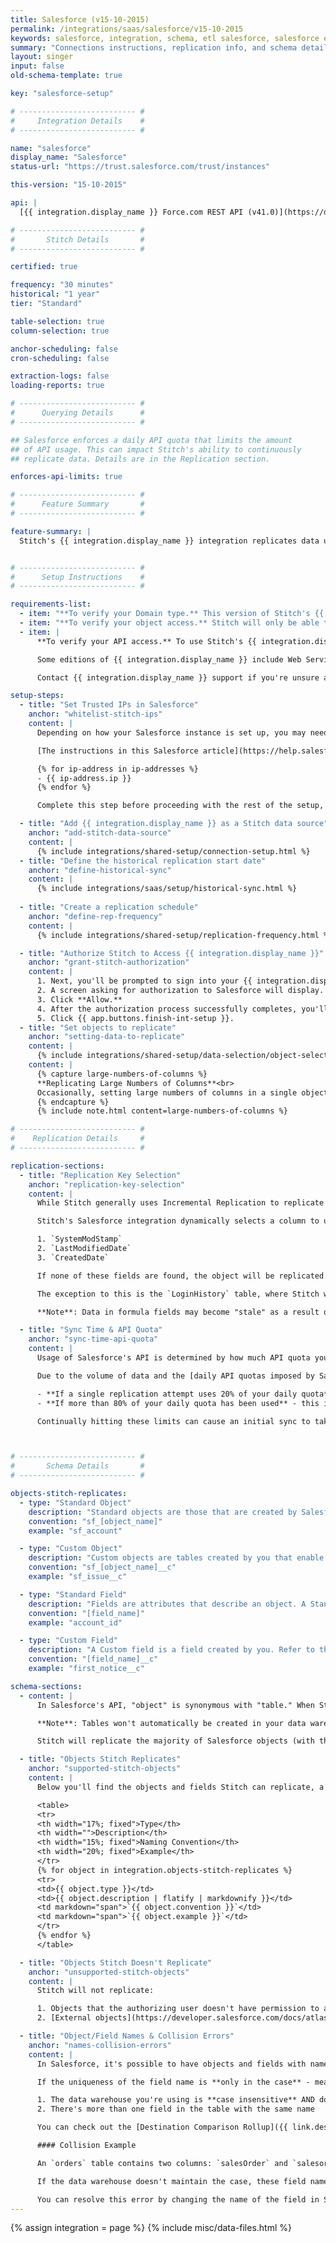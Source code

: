```yaml
---
title: Salesforce (v15-10-2015)
permalink: /integrations/saas/salesforce/v15-10-2015
keywords: salesforce, integration, schema, etl salesforce, salesforce etl, salesforce schema
summary: "Connections instructions, replication info, and schema details for Stitch's Salesforce integration."
layout: singer
input: false
old-schema-template: true

key: "salesforce-setup"

# -------------------------- #
#     Integration Details    #
# -------------------------- #

name: "salesforce"
display_name: "Salesforce"
status-url: "https://trust.salesforce.com/trust/instances"

this-version: "15-10-2015"

api: |
  [{{ integration.display_name }} Force.com REST API (v41.0)](https://developer.salesforce.com/docs/atlas.en-us.194.0.api_rest.meta/api_rest/intro_what_is_rest_api.htm){:target="new"}

# -------------------------- #
#       Stitch Details       #
# -------------------------- #

certified: true

frequency: "30 minutes"
historical: "1 year"
tier: "Standard"

table-selection: true
column-selection: true

anchor-scheduling: false
cron-scheduling: false

extraction-logs: false
loading-reports: true

# -------------------------- #
#      Querying Details      #
# -------------------------- #

## Salesforce enforces a daily API quota that limits the amount
## of API usage. This can impact Stitch's ability to continuously
## replicate data. Details are in the Replication section.

enforces-api-limits: true

# -------------------------- #
#      Feature Summary       #
# -------------------------- #

feature-summary: |
  Stitch's {{ integration.display_name }} integration replicates data using the {{ integration.api | flatify | strip }}. Refer to the [Schema](#schema) section for a list of objects available for replication.


# -------------------------- #
#      Setup Instructions    #
# -------------------------- #

requirements-list:
  - item: "**To verify your Domain type.** This version of Stitch's {{ integration.display_name }} only supports **Production** domains."
  - item: "**To verify your object access.** Stitch will only be able to access and replicate the objects that the user setting up the integration has access to. Before beginning, we recommend verifying that you have access to everything you want to replicate."
  - item: |
      **To verify your API access.** To use Stitch's {{ integration.display_name }} integration, your {{ integration.display_name }} account must have Web Service API access enabled. 

      Some editions of {{ integration.display_name }} include Web Service API access while others don't. Info about this feature can be found on [Salesforce's plan details page](https://www.salesforce.com/editions-pricing/sales-cloud-b/){:target="_blank"} in the **Connect sales info to any app** section, located near the bottom of the page.

      Contact {{ integration.display_name }} support if you're unsure about your {{ integration.display_name }} plan's API access.

setup-steps:
  - title: "Set Trusted IPs in Salesforce"
    anchor: "whitelist-stitch-ips"
    content: |
      Depending on how your Salesforce instance is set up, you may need to whitelist Stitch's IP addresses.

      [The instructions in this Salesforce article](https://help.salesforce.com/articleView?id=security_networkaccess.htm&type=0) will walk you through how to do this in Salesforce; below are all the Stitch IP addresses that must be added to the trusted list:

      {% for ip-address in ip-addresses %}
      - {{ ip-address.ip }}
      {% endfor %}

      Complete this step before proceeding with the rest of the setup, or you may encounter connection issues.

  - title: "Add {{ integration.display_name }} as a Stitch data source"
    anchor: "add-stitch-data-source"
    content: |
      {% include integrations/shared-setup/connection-setup.html %}
  - title: "Define the historical replication start date"
    anchor: "define-historical-sync"
    content: |
      {% include integrations/saas/setup/historical-sync.html %}
  
  - title: "Create a replication schedule"
    anchor: "define-rep-frequency"
    content: |
      {% include integrations/shared-setup/replication-frequency.html %}

  - title: "Authorize Stitch to Access {{ integration.display_name }}"
    anchor: "grant-stitch-authorization"
    content: |
      1. Next, you'll be prompted to sign into your {{ integration.display_name }} account.
      2. A screen asking for authorization to Salesforce will display. **Note that Stitch will only ever read your data.**
      3. Click **Allow.**
      4. After the authorization process successfully completes, you'll be redirected back to Stitch.
      5. Click {{ app.buttons.finish-int-setup }}.
  - title: "Set objects to replicate"
    anchor: "setting-data-to-replicate"
    content: |
      {% include integrations/shared-setup/data-selection/object-selection.html %}
    content: |
      {% capture large-numbers-of-columns %}
      **Replicating Large Numbers of Columns**<br>
      Occasionally, setting large numbers of columns in a single object to replicate can cause replication issues in Stitch. Refer to the [Salesforce Replication and Selecting Too Many Columns]({{ link.troubleshooting.salesforce-too-many-columns | prepend: site.baseurl }}) guide for more info.
      {% endcapture %}
      {% include note.html content=large-numbers-of-columns %}

# -------------------------- #
#    Replication Details     #
# -------------------------- #

replication-sections:
  - title: "Replication Key Selection"
    anchor: "replication-key-selection"
    content: |
      While Stitch generally uses Incremental Replication to replicate data from Salesforce, the Replication Key used to identify new and updated data may vary from object to object.

      Stitch's Salesforce integration dynamically selects a column to use as the Replication Key based on the columns that are available in the object. This means that Stitch will loop over the fields below, **in order**, and select the first one found to use as the Replication Key:

      1. `SystemModStamp`
      2. `LastModifiedDate`
      3. `CreatedDate`

      If none of these fields are found, the object will be replicated using Full Table Replication.

      The exception to this is the `LoginHistory` table, where Stitch will check for the fields listed above and the `LoginTime` field.

      **Note**: Data in formula fields may become "stale" as a result of Stitch's replication approach and how these fields are updated in Salesforce. Refer to the [Stale Salesforce Data & Formula Fields guide]({{ link.troubleshooting.salesforce-formula-fields | prepend: site.baseurl }}) for info on preventing discrepancies.

  - title: "Sync Time & API Quota"
    anchor: "sync-time-api-quota"
    content: |
      Usage of Salesforce's API is determined by how much API quota you have. {{ site.data.tooltips.api-quota }}

      Due to the volume of data and the [daily API quotas imposed by Salesforce](https://help.salesforce.com/apex/HTViewSolution?id=000003706&language=en_US), an initial sync of your Salesforce data can take awhile.

      - **If a single replication attempt uses 20% of your daily quota**, replication will stop.
      - **If more than 80% of your daily quota has been used** - this includes usage from Stitch as well as any other apps you may be using - replication will stop and resume once more is available.

      Continually hitting these limits can cause an initial sync to take several days. Check out this [Salesforce article](https://developer.salesforce.com/docs/atlas.en-us.salesforce_app_limits_cheatsheet.meta/salesforce_app_limits_cheatsheet/salesforce_app_limits_platform_api.htm) for more info on calculating and increasing your total API calls.



# -------------------------- #
#       Schema Details       #
# -------------------------- #

objects-stitch-replicates:
  - type: "Standard Object"
    description: "Standard objects are those that are created by Salesforce and included in your account by default."
    convention: "sf_[object_name]"
    example: "sf_account"

  - type: "Custom Object"
    description: "Custom objects are tables created by you that enable you to store info unique to your organization. Refer to the **Custom Objects section** in the [Object Reference guide](https://resources.docs.salesforce.com/sfdc/pdf/object_reference.pdf) for more info."
    convention: "sf_[object_name]__c"
    example: "sf_issue__c"

  - type: "Standard Field"
    description: "Fields are attributes that describe an object. A Standard field is created by Salesforce."
    convention: "[field_name]"
    example: "account_id"

  - type: "Custom Field"
    description: "A Custom field is a field created by you. Refer to the **Custom Fields section** in the [Object Reference guide](https://resources.docs.salesforce.com/sfdc/pdf/object_reference.pdf) for more info."
    convention: "[field_name]__c"
    example: "first_notice__c"

schema-sections:
  - content: |
      In Salesforce's API, "object" is synonymous with "table." When Stitch replicates data from a Salesforce object, a table for that object will be created in your data warehouse. The "fields" contained in an object are the same as columns in a database table.

      **Note**: Tables won't automatically be created in your data warehouse. You must set tables and columns to sync in the {{ app.page-names.int-details }} page first.

      Stitch will replicate the majority of Salesforce objects (with the exception of those [listed here](#unsupported-stitch-objects)). To ensure we can provide you with up-to-date docs, we won't dive into the specifics of the hundreds of Salesforce objects Stitch can replicate.

  - title: "Objects Stitch Replicates"
    anchor: "supported-stitch-objects"
    content: |
      Below you'll find the objects and fields Stitch can replicate, a brief description, and how different table and column types will be named in your data warehouse.

      <table>
      <tr>
      <th width="17%; fixed">Type</th>
      <th width="">Description</th>
      <th width="15%; fixed">Naming Convention</th>
      <th width="20%; fixed">Example</th>
      </tr>
      {% for object in integration.objects-stitch-replicates %}
      <tr>
      <td>{{ object.type }}</td>
      <td>{{ object.description | flatify | markdownify }}</td>
      <td markdown="span">`{{ object.convention }}`</td>
      <td markdown="span">`{{ object.example }}`</td>
      </tr>
      {% endfor %}
      </table>

  - title: "Objects Stitch Doesn't Replicate"
    anchor: "unsupported-stitch-objects"
    content: |
      Stitch will not replicate:

      1. Objects that the authorizing user doesn't have permission to access, and
      2. [External objects](https://developer.salesforce.com/docs/atlas.en-us.api.meta/api/sforce_api_objects_external_objects.htm) (which are objects created by you to map to data stored outside of your organization).

  - title: "Object/Field Names & Collision Errors"
    anchor: "names-collision-errors"
    content: |
      In Salesforce, it's possible to have objects and fields with names that use both upper and lower case. For example: `columnName`

      If the uniqueness of the field name is **only in the case** - meaning that the only difference between them is upper and lower case characters - you may encounter field collision errors if:

      1. The data warehouse you're using is **case insensitive** AND doesn't maintain case, and
      2. There's more than one field in the table with the same name

      You can check out the [Destination Comparison Rollup]({{ link.destinations.overviews.choose-destination | prepend: site.baseurl | append: "#comparing-destinations" }}) for more info on how your data warehouse implements case sensitivity.

      #### Collision Example

      An `orders` table contains two columns: `salesOrder` and `salesorder`. These columns are different only in that one has an upper-case `O` and one has a lower-case `o`.

      If the data warehouse doesn't maintain the case, these field names will canonicalize - or be converted - **into the same name.** Because Stitch won't know where to insert the data if both field names are the same, this will result in a `field collision` error.

      You can resolve this error by changing the name of the field in Salesforce to something unique.
---
```

{% assign integration = page %}
{% include misc/data-files.html %}
